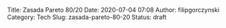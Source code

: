 Title: Zasada Pareto 80/20
Date: 2020-07-04 07:08
Author: filipgorczynski
Category: Tech
Slug: zasada-pareto-80-20
Status: draft


